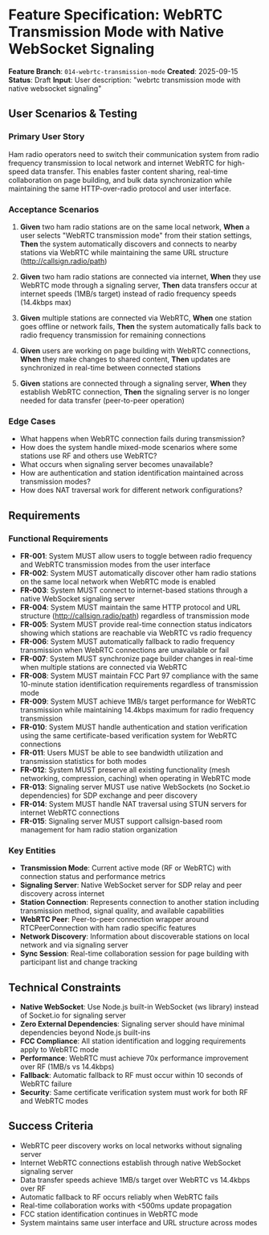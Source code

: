 # Feature Specification: WebRTC Transmission Mode with Native WebSocket Signaling

**Feature Branch**: `014-webrtc-transmission-mode`
**Created**: 2025-09-15
**Status**: Draft
**Input**: User description: "webrtc transmission mode with native websocket signaling"

## User Scenarios & Testing

### Primary User Story
Ham radio operators need to switch their communication system from radio frequency transmission to local network and internet WebRTC for high-speed data transfer. This enables faster content sharing, real-time collaboration on page building, and bulk data synchronization while maintaining the same HTTP-over-radio protocol and user interface.

### Acceptance Scenarios
1. **Given** two ham radio stations are on the same local network, **When** a user selects "WebRTC transmission mode" from their station settings, **Then** the system automatically discovers and connects to nearby stations via WebRTC while maintaining the same URL structure (http://callsign.radio/path)

2. **Given** two ham radio stations are connected via internet, **When** they use WebRTC mode through a signaling server, **Then** data transfers occur at internet speeds (1MB/s target) instead of radio frequency speeds (14.4kbps max)

3. **Given** multiple stations are connected via WebRTC, **When** one station goes offline or network fails, **Then** the system automatically falls back to radio frequency transmission for remaining connections

4. **Given** users are working on page building with WebRTC connections, **When** they make changes to shared content, **Then** updates are synchronized in real-time between connected stations

5. **Given** stations are connected through a signaling server, **When** they establish WebRTC connection, **Then** the signaling server is no longer needed for data transfer (peer-to-peer operation)

### Edge Cases
- What happens when WebRTC connection fails during transmission?
- How does the system handle mixed-mode scenarios where some stations use RF and others use WebRTC?
- What occurs when signaling server becomes unavailable?
- How are authentication and station identification maintained across transmission modes?
- How does NAT traversal work for different network configurations?

## Requirements

### Functional Requirements
- **FR-001**: System MUST allow users to toggle between radio frequency and WebRTC transmission modes from the user interface
- **FR-002**: System MUST automatically discover other ham radio stations on the same local network when WebRTC mode is enabled
- **FR-003**: System MUST connect to internet-based stations through a native WebSocket signaling server
- **FR-004**: System MUST maintain the same HTTP protocol and URL structure (http://callsign.radio/path) regardless of transmission mode
- **FR-005**: System MUST provide real-time connection status indicators showing which stations are reachable via WebRTC vs radio frequency
- **FR-006**: System MUST automatically fallback to radio frequency transmission when WebRTC connections are unavailable or fail
- **FR-007**: System MUST synchronize page builder changes in real-time when multiple stations are connected via WebRTC
- **FR-008**: System MUST maintain FCC Part 97 compliance with the same 10-minute station identification requirements regardless of transmission mode
- **FR-009**: System MUST achieve 1MB/s target performance for WebRTC transmission while maintaining 14.4kbps maximum for radio frequency transmission
- **FR-010**: System MUST handle authentication and station verification using the same certificate-based verification system for WebRTC connections
- **FR-011**: Users MUST be able to see bandwidth utilization and transmission statistics for both modes
- **FR-012**: System MUST preserve all existing functionality (mesh networking, compression, caching) when operating in WebRTC mode
- **FR-013**: Signaling server MUST use native WebSockets (no Socket.io dependencies) for SDP exchange and peer discovery
- **FR-014**: System MUST handle NAT traversal using STUN servers for internet WebRTC connections
- **FR-015**: Signaling server MUST support callsign-based room management for ham radio station organization

### Key Entities
- **Transmission Mode**: Current active mode (RF or WebRTC) with connection status and performance metrics
- **Signaling Server**: Native WebSocket server for SDP relay and peer discovery across internet
- **Station Connection**: Represents connection to another station including transmission method, signal quality, and available capabilities
- **WebRTC Peer**: Peer-to-peer connection wrapper around RTCPeerConnection with ham radio specific features
- **Network Discovery**: Information about discoverable stations on local network and via signaling server
- **Sync Session**: Real-time collaboration session for page building with participant list and change tracking

## Technical Constraints
- **Native WebSocket**: Use Node.js built-in WebSocket (ws library) instead of Socket.io for signaling server
- **Zero External Dependencies**: Signaling server should have minimal dependencies beyond Node.js built-ins
- **FCC Compliance**: All station identification and logging requirements apply to WebRTC mode
- **Performance**: WebRTC must achieve 70x performance improvement over RF (1MB/s vs 14.4kbps)
- **Fallback**: Automatic fallback to RF must occur within 10 seconds of WebRTC failure
- **Security**: Same certificate verification system must work for both RF and WebRTC modes

## Success Criteria
- WebRTC peer discovery works on local networks without signaling server
- Internet WebRTC connections establish through native WebSocket signaling server
- Data transfer speeds achieve 1MB/s target over WebRTC vs 14.4kbps over RF
- Automatic fallback to RF occurs reliably when WebRTC fails
- Real-time collaboration works with <500ms update propagation
- FCC station identification continues in WebRTC mode
- System maintains same user interface and URL structure across modes
